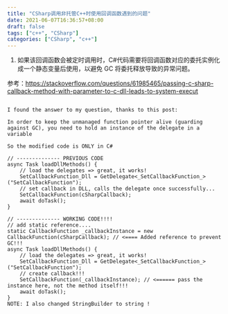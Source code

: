 ```yaml
---
title: "CSharp调用非托管C++时使用回调函数遇到的问题"
date: 2021-06-07T16:36:57+08:00
draft: false
tags: ["c++", "CSharp"]
categories: ["CSharp", "c++"]
---
```


1. 如果该回调函数会被定时调用时，C#代码需要将回调函数对应的委托实例化成一个静态变量后使用，以避免 GC 将委托释放导致的异常问题。

参考：https://stackoverflow.com/questions/61985465/passing-c-sharp-callback-method-with-parameter-to-c-dll-leads-to-system-execut

```

I found the answer to my question, thanks to this post:

In order to keep the unmanaged function pointer alive (guarding against GC), you need to hold an instance of the delegate in a variable

So the modified code is ONLY in C#

// -------------- PREVIOUS CODE
async Task loadDllMethods() {
    // load the delegates => great, it works!
    SetCallbackFunction_Dll = GetDelegate<_SetCallbackFunction_>("SetCallbackFunction");
    // set callback in DLL, calls the delegate once successfully...
    SetCallbackFunction(cSharpCallback);
    await doTask();
}

// -------------- WORKING CODE!!!!
// add static reference....
static CallbackFunction _callbackInstance = new CallbackFunction(cSharpCallback); // <==== Added reference to prevent GC!!! 
async Task loadDllMethods() {
    // load the delegates => great, it works!
    SetCallbackFunction_Dll = GetDelegate<_SetCallbackFunction_>("SetCallbackFunction");
    // create callback!!!
    SetCallbackFunction(_callbackInstance); // <====== pass the instance here, not the method itself!!!
    await doTask();
}
NOTE: I also changed StringBuilder to string !
```